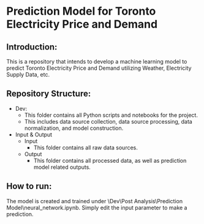 # Prediction Model for Toronto Electricity Price and Demand
## Introduction:
This is a repository that intends to develop a machine learning model to predict Toronto Electricity Price and Demand utilizing Weather, Electricity Supply Data, etc. 

## Repository Structure:
* Dev:
  * This folder contains all Python scripts and notebooks for the project.
  * This includes data source collection, data source processing, data normalization, and model construction. 
* Input & Output
  * Input
    * This folder contains all raw data sources.
  * Output
    * This folder contains all processed data, as well as prediction model related outputs. 

## How to run:
The model is created and trained under \Dev\Post Analysis\Prediction Model\neural_network.ipynb.
Simply edit the input parameter to make a prediction. 
